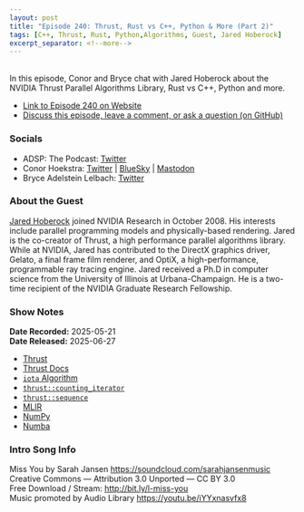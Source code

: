 ```yaml
---
layout: post
title: "Episode 240: Thrust, Rust vs C++, Python & More (Part 2)"
tags: [C++, Thrust, Rust, Python,Algorithms, Guest, Jared Hoberock]
excerpt_separator: <!--more-->
---
```


<div id="buzzsprout-player-17406296"></div><script src="https://www.buzzsprout.com/1501960/episodes/17406296-episode-240-thrust-rust-vs-c-python-more-part-2.js?container_id=buzzsprout-player-17406296&player=small" type="text/javascript" charset="utf-8"></script>

<br>In this episode, Conor and Bryce chat with Jared Hoberock about the NVIDIA Thrust Parallel Algorithms Library, Rust vs C++, Python and more.

<!--more-->

* [Link to Episode 240 on Website](https://adspthepodcast.com/2025/06/27/Episode-240.html)
* [Discuss this episode, leave a comment, or ask a question (on GitHub)](https://github.com/codereport/adsp2/discussions/139)

### Socials
 
* ADSP: The Podcast: [Twitter](https://twitter.com/adspthepodcast)
* Conor Hoekstra: [Twitter](https://twitter.com/code_report) \| [BlueSky](https://bsky.app/profile/codereport.bsky.social) \| [Mastodon](https://mastodon.social/@code_report)
* Bryce Adelstein Lelbach: [Twitter](https://x.com/blelbach)

### About the Guest

[Jared Hoberock](https://github.com/jaredhoberock) joined NVIDIA Research in October 2008. His interests include parallel programming models and physically-based rendering. Jared is the co-creator of Thrust, a high performance parallel algorithms library. While at NVIDIA, Jared has contributed to the DirectX graphics driver, Gelato, a final frame film renderer, and OptiX, a high-performance, programmable ray tracing engine. Jared received a Ph.D in computer science from the University of Illinois at Urbana-Champaign. He is a two-time recipient of the NVIDIA Graduate Research Fellowship.

### Show Notes

**Date Recorded:** 2025-05-21 <br>
**Date Released:** 2025-06-27

* [Thrust](https://github.com/NVIDIA/cccl/tree/main/thrust)
* [Thrust Docs](https://nvidia.github.io/cccl/thrust/)  
* [`iota` Algorithm](https://hoogletranslate.com/?q=8&type=by-algo-id)
* [`thrust::counting_iterator`](https://thrust.github.io/doc/classthrust_1_1counting__iterator.html)
* [`thrust::sequence`](https://nvidia.github.io/cccl/thrust/api/function_group__transformations_1gaee768044bec3b9efcc5b9f733ed9a6a5.html)
* [MLIR](https://mlir.llvm.org/)
* [NumPy](https://numpy.org/doc/stable/index.html)
* [Numba](https://numba.pydata.org/)

### Intro Song Info
 
Miss You by Sarah Jansen https://soundcloud.com/sarahjansenmusic<br>
Creative Commons — Attribution 3.0 Unported — CC BY 3.0<br>
Free Download / Stream: http://bit.ly/l-miss-you<br>
Music promoted by Audio Library https://youtu.be/iYYxnasvfx8<br>
